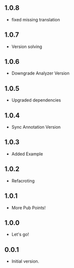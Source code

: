 ## 1.0.8

- fixed missing translation 

## 1.0.7

- Version solving

## 1.0.6

- Downgrade Analyzer Version

## 1.0.5

- Upgraded dependencies

## 1.0.4

- Sync Annotation Version

## 1.0.3

- Added Example

## 1.0.2

- Refacroting

## 1.0.1

- More Pub Points!

## 1.0.0

- Let's go!

## 0.0.1

- Initial version.